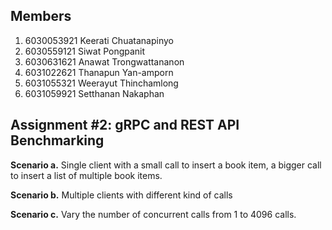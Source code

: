 ## Members
1.  6030053921  Keerati Chuatanapinyo
2.  6030559121  Siwat Pongpanit
3.  6030631621  Anawat Trongwattananon
4.  6031022621  Thanapun Yan-amporn
5.  6031055321  Weerayut Thinchamlong
6.  6031059921  Setthanan Nakaphan

## Assignment #2: gRPC and REST API Benchmarking

**Scenario a.** Single client with a small call to insert a book item, a bigger call to insert a list of multiple book items.

**Scenario b.** Multiple clients with different kind of calls

**Scenario c.** Vary the number of concurrent calls from 1 to 4096 calls.
